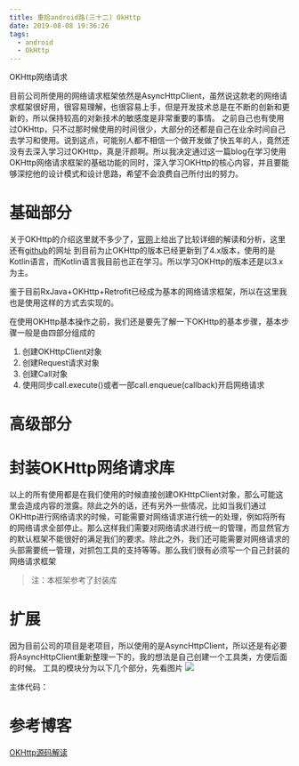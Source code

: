 ```yaml
---
title: 重拾android路(三十二) OkHttp
date: 2019-08-08 19:36:26
tags:
  - android
  - OkHttp
---
```

OKHttp网络请求

<!--more-->

目前公司所使用的网络请求框架依然是AsyncHttpClient，虽然说这款老的网络请求框架很好用，很容易理解，也很容易上手，但是开发技术总是在不断的创新和更新的，所以保持较高的对新技术的敏感度是非常重要的事情。
之前自己也有使用过OKHttp，只不过那时候使用的时间很少，大部分的还都是自己在业余时间自己去学习和使用。说到这点，可能别人都不相信一个做开发做了快五年的人，竟然还没有去深入学习过OKHttp，真是汗颜啊。所以我决定通过这一篇blog在学习使用OKHttp网络请求框架的基础功能的同时，深入学习OKHttp的核心内容，并且要能够深挖他的设计模式和设计思路，希望不会浪费自己所付出的努力。

# 基础部分

关于OKHttp的介绍这里就不多少了，[官网](https://square.github.io/okhttp/)上给出了比较详细的解读和分析，这里还有[github](https://github.com/square/okhttp)的网址
到目前为止OKHttp的版本已经更新到了4.x版本，使用的是Kotlin语言，而Kotlin语言我目前也正在学习。所以学习OKHttp的版本还是以3.x为主。

鉴于目前RxJava+OKHttp+Retrofit已经成为基本的网络请求框架，所以在这里我也是使用这样的方式去实现的。

在使用OKHttp基本操作之前，我们还是要先了解一下OKHttp的基本步骤，基本步骤一般是由四部分组成的

1. 创建OKHttpClient对象
2. 创建Request请求对象
3. 创建Call对象
4. 使用同步call.execute()或者一部call.enqueue(callback)开启网络请求


# 高级部分

# 封装OKHttp网络请求库
以上的所有使用都是在我们使用的时候直接创建OKHttpClient对象，那么可能这里会造成内容的泄露。除此之外的话，还有另外一些情况，比如当我们通过OKHttp进行网络请求的时候，可能需要对网络请求进行统一的处理，例如将所有的网络请求全部停止。那么这样我们需要对网络请求进行统一的管理，而显然官方的默认框架不能很好的满足我们的要求。除此之外，我们还可能需要对网络请求的头部需要统一管理，对抓包工具的支持等等。那么我们很有必须写一个自己封装的网络请求框架
> 注：本框架参考了[]()封装库


# 扩展
因为目前公司的项目是老项目，所以使用的是AsyncHttpClient，所以还是有必要将AsyncHttpClient重新整理一下的，我的想法是自己创建一个工具类，方便后面的时候。
工具的模块分为以下几个部分，先看图片
![](/assets/android_http/async_01.png)

主体代码：



# 参考博客
[OKHttp源码解读](https://juejin.im/post/5d6f9ee16fb9a06add4e4c5d?utm_source=gold_browser_extension)
